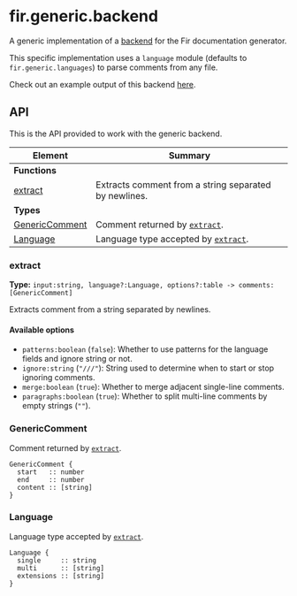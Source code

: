 # fir.generic.backend

A generic implementation of a [backend](#/backend.md) for the Fir
documentation generator.

This specific implementation uses a `language` module (defaults to `fir.generic.languages`) to
parse comments from any file.

Check out an example output of this backend [here](/examples/generic-backend.html).

## API

This is the API provided to work with the generic backend.

| Element | Summary |
|---------|---------|
| **Functions** |  |
| [extract](#extract) | Extracts comment from a string separated by newlines. |
| **Types** |  |
| [GenericComment](#GenericComment) | Comment returned by [`extract`](#extract). |
| [Language](#Language) | Language type accepted by [`extract`](#extract). |

### extract

**Type:** `input:string, language?:Language, options?:table -> comments:[GenericComment]`  

Extracts comment from a string separated by newlines.


#### Available options

- `patterns:boolean` (`false`): Whether to use patterns for the language fields and ignore string or not.
- `ignore:string` (`"///"`): String used to determine when to start or stop ignoring comments.
- `merge:boolean` (`true`): Whether to merge adjacent single-line comments.
- `paragraphs:boolean` (`true`): Whether to split multi-line comments by empty strings (`""`).

### GenericComment

Comment returned by [`extract`](#extract).

```moon
GenericComment {
  start   :: number
  end     :: number
  content :: [string]
}
```

### Language

Language type accepted by [`extract`](#extract).

```moon
Language {
  single     :: string
  multi      :: [string]
  extensions :: [string]
}
```
